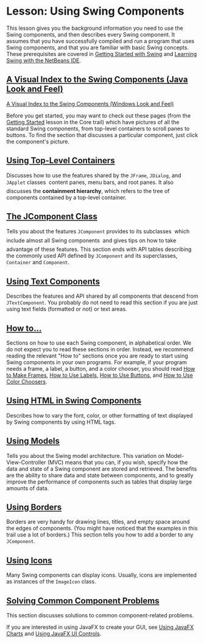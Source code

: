 
# Lesson: Using Swing Components

This lesson gives you the background information you need to use the Swing components, and then describes every Swing component. It assumes that you have successfully compiled and run a program that uses Swing components, and that you are familiar with basic Swing concepts. These prerequisites are covered in 
[Getting Started with Swing](../start/index.html) and 
[Learning Swing with the NetBeans IDE](../learn/index.html).

## [A Visual Index to the Swing Components (Java Look and Feel)](../../ui/features/components.html)<br />
[A Visual Index to the Swing Components (Windows Look and Feel)](../../ui/features/compWin.html)

Before you get started, you may want to check out these pages (from the 
[Getting Started](../../ui/index.html) lesson in the Core trail) which have pictures of all the standard Swing components, from top-level containers to scroll panes to buttons. To find the section that discusses a particular component, just click the component&#39;s picture.

## [Using Top-Level Containers](toplevel.html)

Discusses how to use the features shared by the `JFrame`, `JDialog`, and `JApplet` classes &#151; content panes, menu bars, and root panes. It also discusses the **containment hierarchy**, which refers to the tree of components contained by a top-level container.

## [The JComponent Class](jcomponent.html)

Tells you about the features `JComponent` provides to its subclasses &#151; which include almost all Swing components &#151; and gives tips on how to take advantage of these features. This section ends with API tables describing the commonly used API defined by `JComponent` and its superclasses, `Container` and `Component`.

## [Using Text Components](text.html)

Describes the features and API shared by all components that descend from `JTextComponent`. You probably do not need to read this section if you are just using text fields (formatted or not) or text areas.

## [How to...](componentlist.html)

Sections on how to use each Swing component, in alphabetical order. We do not expect you to read these sections in order. Instead, we recommend reading the relevant "How to" sections once you are ready to start using Swing components in your own programs. For example, if your program needs a frame, a label, a button, and a color chooser, you should read [How to Make Frames](frame.html), [How to Use Labels](label.html), [How to Use Buttons](button.html), and [How to Use Color Choosers](colorchooser.html).

## [Using HTML in Swing Components](html.html)

Describes how to vary the font, color, or other formatting of text displayed by Swing components by using HTML tags.

## [Using Models](model.html)

Tells you about the Swing model architecture. This variation on Model-View-Controller (MVC) means that you can, if you wish, specify how the data and state of a Swing component are stored and retrieved. The benefits are the ability to share data and state between components, and to greatly improve the performance of components such as tables that display large amounts of data.

## [Using Borders](border.html)

Borders are very handy for drawing lines, titles, and empty space around the edges of components. (You might have noticed that the examples in this trail use a lot of borders.) This section tells you how to add a border to any `JComponent`.

## [Using Icons](icon.html)

Many Swing components can display icons. Usually, icons are implemented as instances of the `ImageIcon` class.

## [Solving Common Component Problems](problems.html)

This section discusses solutions to common component-related problems.

If you are interested in using JavaFX to create your GUI, see
[Using JavaFX Charts](https://docs.oracle.com/javase/8/javafx/user-interface-tutorial/charts.htm) and
[Using JavaFX UI Controls](https://docs.oracle.com/javase/8/javafx/user-interface-tutorial/ui_controls.htm).
